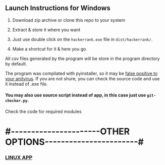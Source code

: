 ## Launch Instructions for Windows

1. Download zip archive or clone this repo to your system

2. Extract & store it where you want

3. Just use double click on the `hackerrank.exe` file in `dist/hackerrank/`.

4. Make a shortcut for it & here you go.

All csv files generated by the program will be store in the program directory by default.

The program was compilated with pyinstaller, so it may be [false positive to your anitvirus](https://github.com/pyinstaller/pyinstaller/issues/4633). 
If you are not shure, you can check the source code and use it instead of .exe file.

#### You may also use source script instead of app, in this case just use `git-checker.py`. 
Check the code for required modules

# #----------------------OTHER OPTIONS-----------------------#

### [LINUX APP](https://github.com/Cacodemon503/hackerrank-parser/tree/master)  
